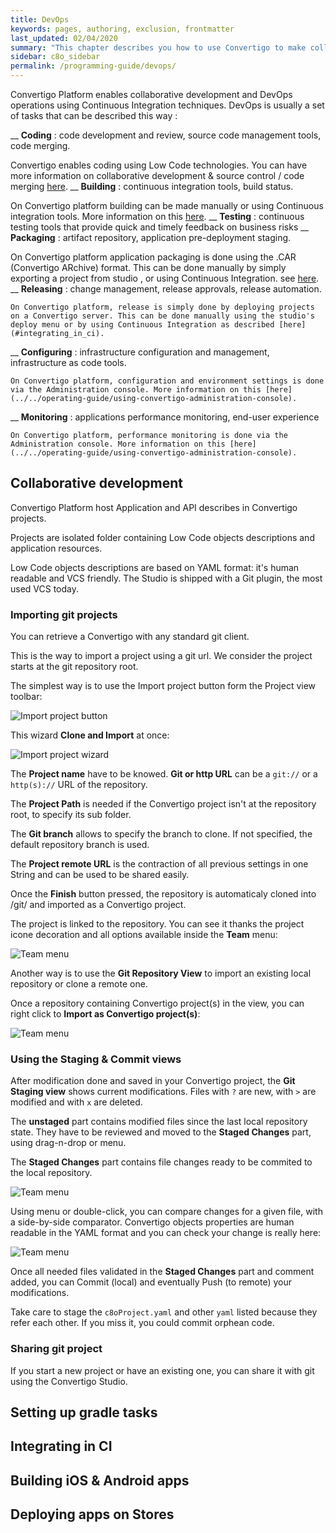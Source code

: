 ```yaml
---
title: DevOps
keywords: pages, authoring, exclusion, frontmatter
last_updated: 02/04/2020
summary: "This chapter describes you how to use Convertigo to make collaborative development, continuous integration and some devops stuff."
sidebar: c8o_sidebar
permalink: /programming-guide/devops/
---
```

Convertigo Platform enables collaborative development and DevOps operations using Continuous Integration techniques. DevOps is usually a set of tasks that can be described this way :

__ __Coding__ : code development and review, source code management tools, code merging.
  
  Convertigo enables coding using Low Code technologies. You can have more information on collaborative development & source control / code merging [here](#collaborative_development).
__ __Building__ : continuous integration tools, build status.

  On Convertigo platform building can be made manually or using Continuous integration tools. More information on this [here](#integrating_in_ci).
__ __Testing__ : continuous testing tools that provide quick and timely feedback on business risks
__ __Packaging__ : artifact repository, application pre-deployment staging. 
  
  On Convertigo platform application packaging is done using the .CAR (Convertigo ARchive) format. This can be done manually by simply exporting a project from studio , or using Continuous Integration. see [here](#integrating_in_ci).
__ __Releasing__ : change management, release approvals, release automation.

    On Convertigo platform, release is simply done by deploying projects on a Convertigo server. This can be done manually using the studio's deploy menu or by using Continuous Integration as described [here](#integrating_in_ci).
__ __Configuring__ : infrastructure configuration and management, infrastructure as code tools.

    On Convertigo platform, configuration and environment settings is done via the Administration console. More information on this [here](../../operating-guide/using-convertigo-administration-console).

__ __Monitoring__ : applications performance monitoring, end-user experience

    On Convertigo platform, performance monitoring is done via the Administration console. More information on this [here](../../operating-guide/using-convertigo-administration-console).

## Collaborative development
Convertigo Platform host Application and API describes in Convertigo projects.

Projects are isolated folder containing Low Code objects descriptions and application resources.

Low Code objects descriptions are based on YAML format: it's human readable and VCS friendly. The Studio is shipped with a Git plugin, the most used VCS today.

### Importing git projects
You can retrieve a Convertigo with any standard git client.

This is the way to import a project using a git url. We consider the project starts at the git repository root.

The simplest way is to use the Import project button form the Project view toolbar:

![Import project button](../../images/pguide_img/devops/toolbar_import.png)

This wizard __Clone and Import__ at once:

![Import project wizard](../../images/pguide_img/devops/wizard_import.png)

The __Project name__ have to be knowed. __Git or http URL__ can be a `git://` or a `http(s)://` URL of the repository.

The __Project Path__ is needed if the Convertigo project isn't at the repository root, to specify its sub folder.

The __Git branch__ allows to specify the branch to clone. If not specified, the default repository branch is used.

The __Project remote URL__ is the contraction of all previous settings in one String and can be used to be shared easily.

Once the __Finish__ button pressed, the repository is automaticaly cloned into <workspace>/git/<repo name> and imported as a Convertigo project.

The project is linked to the repository. You can see it thanks the project icone decoration and all options available inside the __Team__ menu:

![Team menu](../../images/pguide_img/devops/team_menu.png)

Another way is to use the __Git Repository View__ to import an existing local repository or clone a remote one.

Once a repository containing Convertigo project(s) in the view, you can right click to __Import as Convertigo project(s)__:

![Team menu](../../images/pguide_img/devops/git_repository_import.png)

### Using the Staging & Commit views

After modification done and saved in your Convertigo project, the __Git Staging view__ shows current modifications. Files with `?` are new, with `>` are modified and with `x` are deleted.

The __unstaged__ part contains modified files since the last local repository state. They have to be reviewed and moved to the __Staged Changes__ part, using drag-n-drop or menu.

The __Staged Changes__ part contains file changes ready to be commited to the local repository.

![Team menu](../../images/pguide_img/devops/git_staging.png)

Using menu or double-click, you can compare changes for a given file, with a side-by-side comparator. Convertigo objects properties are human readable in the YAML format and you can check your change is really here:

![Team menu](../../images/pguide_img/devops/git_compare.png)

Once all needed files validated in the __Staged Changes__ part and comment added, you can Commit (local) and eventually Push (to remote) your modifications.

Take care to stage the `c8oProject.yaml` and other `yaml` listed because they refer each other. If you miss it, you could commit orphean code.

### Sharing git project

If you start a new project or have an existing one, you can share it with git using the Convertigo Studio.

## Setting up gradle tasks

## Integrating in CI

## Building iOS & Android apps

## Deploying apps on Stores
